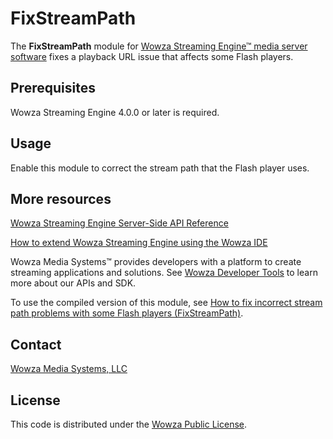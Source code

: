 # FixStreamPath
The **FixStreamPath** module for [Wowza Streaming Engine™ media server software](https://www.wowza.com/products/streaming-engine) fixes a playback URL issue that affects some Flash players.

## Prerequisites
Wowza Streaming Engine 4.0.0 or later is required.

## Usage
Enable this module to correct the stream path that the Flash player uses.

## More resources
[Wowza Streaming Engine Server-Side API Reference](https://www.wowza.com/resources/serverapi/)

[How to extend Wowza Streaming Engine using the Wowza IDE](https://www.wowza.com/forums/content.php?759-How-to-extend-Wowza-Streaming-Engine-using-the-Wowza-IDE)

Wowza Media Systems™ provides developers with a platform to create streaming applications and solutions. See [Wowza Developer Tools](https://www.wowza.com/resources/developers) to learn more about our APIs and SDK.

To use the compiled version of this module, see [How to fix incorrect stream path problems with some Flash players (FixStreamPath)](https://www.wowza.com/forums/content.php?348-How-to-fix-incorrect-stream-path-problems-with-some-Flash-players-%28ModuleFixStreamPath%29).

## Contact
[Wowza Media Systems, LLC](https://www.wowza.com/contact)

## License
This code is distributed under the [Wowza Public License](https://github.com/WowzaMediaSystems/wse-plugin-transcodercontrol/blob/master/LICENSE.txt).
